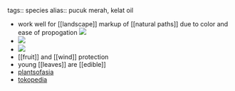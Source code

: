 tags:: species
alias:: pucuk merah, kelat oil

- work well for [[landscape]] markup of [[natural paths]] due to color and ease of propogation
  ![](https://peach-geographical-bat-397.mypinata.cloud/ipfs/QmbFoYi5PGCf1WauQBYKxsJRKmdj3Vk3RM1LpJRnPmUFKw)
- ![](https://peach-geographical-bat-397.mypinata.cloud/ipfs/QmUMrm1Wy66VuFXLs27C9yxX2qKzBgvt21m7CXspx9g1yW)
- ![](https://peach-geographical-bat-397.mypinata.cloud/ipfs/QmcSBfdRnMrJxtSP2MmykLhnsJ92oLfMLV1M7TdgSaH12m)
- [[fruit]] and [[wind]] protection
- young [[leaves]] are [[edible]]
- [plantsofasia](http://www.plantsofasia.com/index/syzygium_myrtifolium/0-821)
- [tokopedia](https://www.tokopedia.com/dastintamanhias/pucuk-merah-tanaman-hias-pucuk-merah-syzygium-myrtifolium-1-meter?extParam=ivf%3Dfalse%26src%3Dsearch)